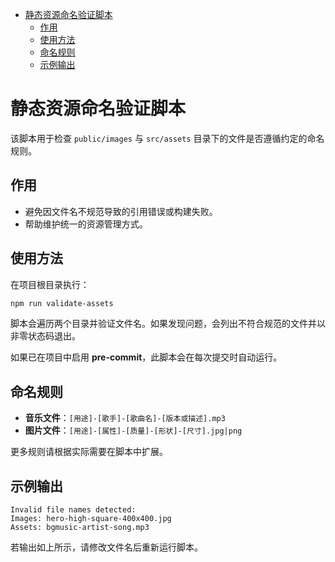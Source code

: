 <!-- START doctoc generated TOC please keep comment here to allow auto update -->
<!-- DON'T EDIT THIS SECTION, INSTEAD RE-RUN doctoc TO UPDATE -->

- [静态资源命名验证脚本](#%E9%9D%99%E6%80%81%E8%B5%84%E6%BA%90%E5%91%BD%E5%90%8D%E9%AA%8C%E8%AF%81%E8%84%9A%E6%9C%AC)
  - [作用](#%E4%BD%9C%E7%94%A8)
  - [使用方法](#%E4%BD%BF%E7%94%A8%E6%96%B9%E6%B3%95)
  - [命名规则](#%E5%91%BD%E5%90%8D%E8%A7%84%E5%88%99)
  - [示例输出](#%E7%A4%BA%E4%BE%8B%E8%BE%93%E5%87%BA)

<!-- END doctoc generated TOC please keep comment here to allow auto update -->

# 静态资源命名验证脚本

该脚本用于检查 `public/images` 与 `src/assets` 目录下的文件是否遵循约定的命名规则。

## 作用

- 避免因文件名不规范导致的引用错误或构建失败。
- 帮助维护统一的资源管理方式。

## 使用方法

在项目根目录执行：

```bash
npm run validate-assets
```

脚本会遍历两个目录并验证文件名。如果发现问题，会列出不符合规范的文件并以非零状态码退出。

如果已在项目中启用 **pre-commit**，此脚本会在每次提交时自动运行。

## 命名规则

- **音乐文件**：`[用途]-[歌手]-[歌曲名]-[版本或描述].mp3`
- **图片文件**：`[用途]-[属性]-[质量]-[形状]-[尺寸].jpg|png`

更多规则请根据实际需要在脚本中扩展。

## 示例输出

```
Invalid file names detected:
Images: hero-high-square-400x400.jpg
Assets: bgmusic-artist-song.mp3
```

若输出如上所示，请修改文件名后重新运行脚本。
